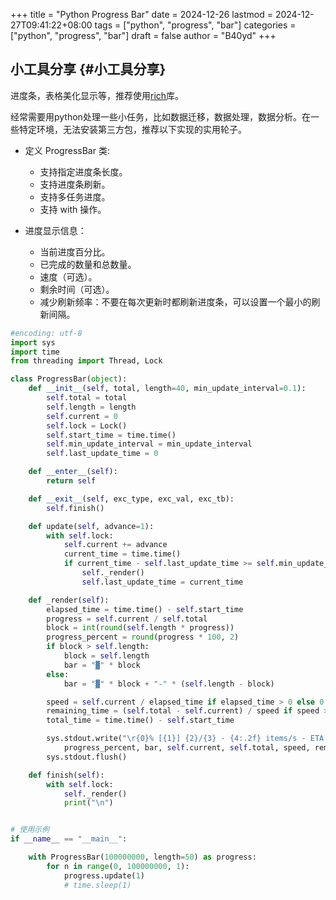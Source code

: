 +++
title = "Python Progress Bar"
date = 2024-12-26
lastmod = 2024-12-27T09:41:22+08:00
tags = ["python", "progress", "bar"]
categories = ["python", "progress", "bar"]
draft = false
author = "B40yd"
+++

## 小工具分享 {#小工具分享}

进度条，表格美化显示等，推荐使用[rich](https://github.com/Textualize/rich)库。

经常需要用python处理一些小任务，比如数据迁移，数据处理，数据分析。在一些特定环境，无法安装第三方包，推荐以下实现的实用轮子。

-   定义 ProgressBar 类:
    -   支持指定进度条长度。
    -   支持进度条刷新。
    -   支持多任务进度。
    -   支持 with 操作。

-   进度显示信息：
    -   当前进度百分比。
    -   已完成的数量和总数量。
    -   速度（可选）。
    -   剩余时间（可选）。
    -   减少刷新频率：不要在每次更新时都刷新进度条，可以设置一个最小的刷新间隔。

<!--listend-->

```python
#encoding: utf-8
import sys
import time
from threading import Thread, Lock

class ProgressBar(object):
    def __init__(self, total, length=40, min_update_interval=0.1):
        self.total = total
        self.length = length
        self.current = 0
        self.lock = Lock()
        self.start_time = time.time()
        self.min_update_interval = min_update_interval
        self.last_update_time = 0

    def __enter__(self):
        return self

    def __exit__(self, exc_type, exc_val, exc_tb):
        self.finish()

    def update(self, advance=1):
        with self.lock:
            self.current += advance
            current_time = time.time()
            if current_time - self.last_update_time >= self.min_update_interval:
                self._render()
                self.last_update_time = current_time

    def _render(self):
        elapsed_time = time.time() - self.start_time
        progress = self.current / self.total
        block = int(round(self.length * progress))
        progress_percent = round(progress * 100, 2)
        if block > self.length:
            block = self.length
            bar = "▓" * block
        else:
            bar = "▓" * block + "-" * (self.length - block)

        speed = self.current / elapsed_time if elapsed_time > 0 else 0
        remaining_time = (self.total - self.current) / speed if speed > 0 else 0
        total_time = time.time() - self.start_time

        sys.stdout.write("\r{0}% [{1}] {2}/{3} - {4:.2f} items/s - ETA: {5:.2f}s - Total time: {6:.2f}s".format(
            progress_percent, bar, self.current, self.total, speed, remaining_time, total_time))
        sys.stdout.flush()

    def finish(self):
        with self.lock:
            self._render()
            print("\n")


# 使用示例
if __name__ == "__main__":

    with ProgressBar(100000000, length=50) as progress:
        for n in range(0, 100000000, 1):
            progress.update(1)
            # time.sleep(1)
```
